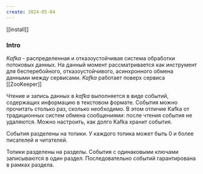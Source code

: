 ```yaml
---
create: 2024-05-04
---
```

[[install]]
### Intro
*Kafka* - распределенная и отказоустойчивая система обработки потоковых данных. 
На данный момент рассматривается как инструмент для бесперебойного, отказоустойчивого, асинхронного обмена данными между сервисами.
*Kafka* работает поверх сервиса [[ZooKeeper]]

Чтение и запись данных в *kafka* выполняется в виде событий, содержащих информацию в текстовом формате.
События можно прочитать столько раз, сколько необходимо. В этом отличие Kafka от традиционных систем обмена сообщениями: после чтения события не удаляются. Можно настроить, как долго Kafka хранит события.

События разделены на топики. У каждого топика может быть 0 и более писателей и читателей.

Топики разделены на разделы.
События с одинаковыми ключами записываются в один раздел. Последовательно событий гарантирована в рамках раздела.